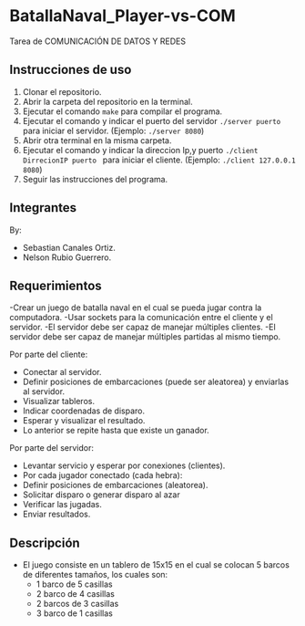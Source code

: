 # BatallaNaval_Player-vs-COM
Tarea de COMUNICACIÓN DE DATOS Y REDES

## Instrucciones de uso

1. Clonar el repositorio.
2. Abrir la carpeta del repositorio en la terminal.
3. Ejecutar el comando `make` para compilar el programa.
4. Ejecutar el comando y indicar el puerto del servidor `./server puerto` para iniciar el servidor. (Ejemplo: `./server 8080`)
5. Abrir otra terminal en la misma carpeta.
6. Ejecutar el comando y indicar la direccion Ip,y puerto `./client DirrecionIP puerto ` para iniciar el cliente. (Ejemplo: `./client 127.0.0.1 8080`)
7. Seguir las instrucciones del programa.

## Integrantes
By:
- Sebastian Canales Ortiz.
- Nelson Rubio Guerrero.

## Requerimientos

-Crear un juego de batalla naval en el cual se pueda jugar contra la computadora.
-Usar sockets para la comunicación entre el cliente y el servidor.
-El servidor debe ser capaz de manejar múltiples clientes.
-El servidor debe ser capaz de manejar múltiples partidas al mismo tiempo.

Por parte del cliente:
- Conectar al servidor.
- Definir posiciones de embarcaciones (puede ser aleatorea) y enviarlas al servidor.
- Visualizar tableros.
- Indicar coordenadas de disparo.
- Esperar y visualizar el resultado.
- Lo anterior se repite hasta que existe un ganador.

Por parte del servidor:
- Levantar servicio y esperar por conexiones (clientes).
- Por cada jugador conectado (cada hebra):
- Definir posiciones de embarcaciones (aleatorea).
- Solicitar disparo o generar disparo al azar
- Verificar las jugadas.
- Enviar resultados.

## Descripción
- El juego consiste en un tablero de 15x15 en el cual se colocan 5 barcos de diferentes tamaños, los cuales son:
  - 1 barco de 5 casillas
  - 2 barco de 4 casillas
  - 2 barcos de 3 casillas
  - 3 barco de 1 casillas
